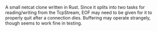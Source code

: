 A small netcat clone written in Rust. Since it splits into two tasks for reading/writing from the TcpStream, EOF may need to be given for it to properly quit after a connection dies. Buffering may operate strangely, though seems to work fine in testing.
